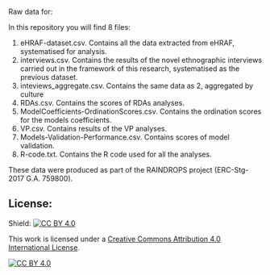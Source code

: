Raw data for: 



In this repository you will find 8 files:

1. eHRAF-dataset.csv. Contains all the data extracted from eHRAF, systematised for analysis.
2. interviews.csv. Contains the results of the novel ethnographic interviews carried out in the framework of this research, systematised as the previous dataset.
3. inteviews_aggregate.csv. Contains the same data as 2, aggregated by culture
4. RDAs.csv. Contains the scores of RDAs analyses.
5. ModelCoefficients-OrdinationScores.csv. Contains the ordination scores for the models coefficients.
6. VP.csv. Contains results of the VP analyses.
7. Models-Validation-Performance.csv. Contains scores of model validation.
8. R-code.txt. Contains the R code used for all the analyses.

These data were produced as part of the RAINDROPS project (ERC-Stg- 2017 G.A. 759800).

## License:
Shield: [![CC BY 4.0][cc-by-shield]][cc-by]

This work is licensed under a
[Creative Commons Attribution 4.0 International License][cc-by].

[![CC BY 4.0][cc-by-image]][cc-by]

[cc-by]: http://creativecommons.org/licenses/by/4.0/
[cc-by-image]: https://i.creativecommons.org/l/by/4.0/88x31.png
[cc-by-shield]: https://img.shields.io/badge/License-CC%20BY%204.0-lightgrey.svg
